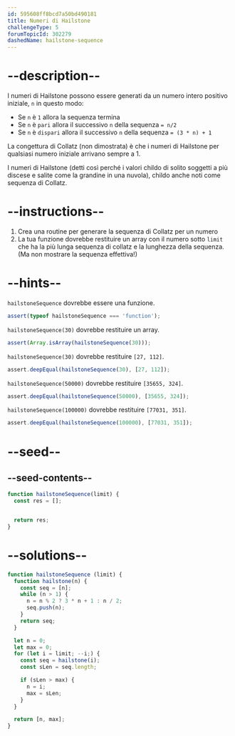 ```yaml
---
id: 595608ff8bcd7a50bd490181
title: Numeri di Hailstone
challengeType: 5
forumTopicId: 302279
dashedName: hailstone-sequence
---
```


# --description--

I numeri di Hailstone possono essere generati da un numero intero positivo iniziale, `n` in questo modo:

- Se `n` è `1` allora la sequenza termina
- Se `n` è `pari` allora il successivo `n` della sequenza `= n/2`
- Se `n` è `dispari` allora il successivo `n` della sequenza `= (3 * n) + 1`

La congettura di Collatz (non dimostrata) è che i numeri di Hailstone per qualsiasi numero iniziale arrivano sempre a 1.

I numeri di Hailstone (detti così perché i valori childo di solito soggetti a più discese e salite come la grandine in una nuvola), childo anche noti come sequenza di Collatz.

# --instructions--

1. Crea una routine per generare la sequenza di Collatz per un numero
2. La tua funzione dovrebbe restituire un array con il numero sotto `limit` che ha la più lunga sequenza di collatz e la lunghezza della sequenza. (Ma non mostrare la sequenza effettiva!)

# --hints--

`hailstoneSequence` dovrebbe essere una funzione.

```js
assert(typeof hailstoneSequence === 'function');
```

`hailstoneSequence(30)` dovrebbe restituire un array.

```js
assert(Array.isArray(hailstoneSequence(30)));
```

`hailstoneSequence(30)` dovrebbe restituire `[27, 112]`.

```js
assert.deepEqual(hailstoneSequence(30), [27, 112]);
```

`hailstoneSequence(50000)` dovrebbe restituire `[35655, 324]`.

```js
assert.deepEqual(hailstoneSequence(50000), [35655, 324]);
```

`hailstoneSequence(100000)` dovrebbe restituire `[77031, 351]`.

```js
assert.deepEqual(hailstoneSequence(100000), [77031, 351]);
```

# --seed--

## --seed-contents--

```js
function hailstoneSequence(limit) {
  const res = [];


  return res;
}
```

# --solutions--

```js
function hailstoneSequence (limit) {
  function hailstone(n) {
    const seq = [n];
    while (n > 1) {
      n = n % 2 ? 3 * n + 1 : n / 2;
      seq.push(n);
    }
    return seq;
  }

  let n = 0;
  let max = 0;
  for (let i = limit; --i;) {
    const seq = hailstone(i);
    const sLen = seq.length;

    if (sLen > max) {
      n = i;
      max = sLen;
    }
  }

  return [n, max];
}
```
